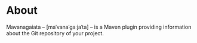 About
=====

Mavanagaiata – \[maˈvanaˈɡaːjaˈta\] – is a Maven plugin providing information
about the Git repository of your project.
